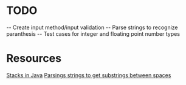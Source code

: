 # TODO
-- Create input method/input validation
-- Parse strings to recognize paranthesis
-- Test cases for integer and floating point number types


# Resources 
[Stacks in Java](https://docs.oracle.com/javase/7/docs/api/java/util/Stack.html)
[Parsings strings to get substrings between spaces](https://stackoverflow.com/questions/9089748/how-to-get-text-between-space-in-a-string)
